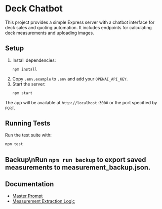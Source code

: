 # Deck Chatbot

This project provides a simple Express server with a chatbot interface for deck sales and quoting automation. It includes endpoints for calculating deck measurements and uploading images.

## Setup
1. Install dependencies:
   ```bash
   npm install
   ```
2. Copy `.env.example` to `.env` and add your `OPENAI_API_KEY`.
3. Start the server:
   ```bash
   npm start
   ```

The app will be available at `http://localhost:3000` or the port specified by `PORT`.

## Running Tests
Run the test suite with:
```bash
npm test
```
## Backup\nRun `npm run backup` to export saved measurements to measurement_backup.json.

## Documentation

- [Master Prompt](docs/MASTER_PROMPT.md)
- [Measurement Extraction Logic](docs/MEASUREMENT_EXTRACTION.md)
